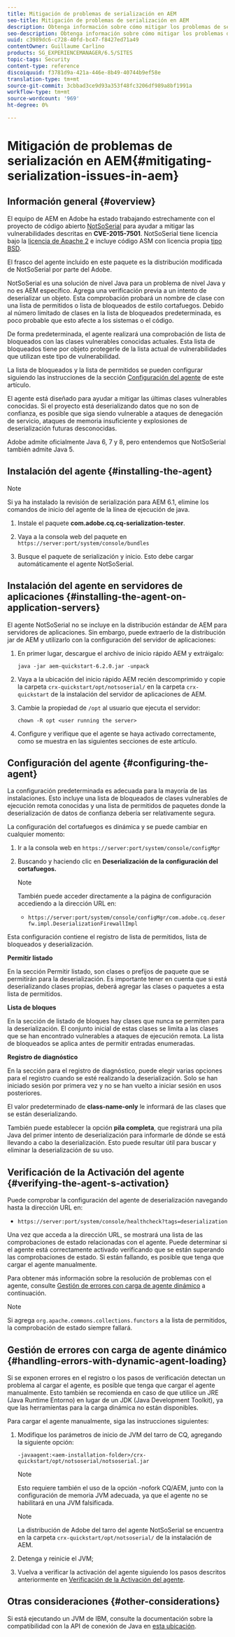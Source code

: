 ```yaml
---
title: Mitigación de problemas de serialización en AEM
seo-title: Mitigación de problemas de serialización en AEM
description: Obtenga información sobre cómo mitigar los problemas de serialización en AEM.
seo-description: Obtenga información sobre cómo mitigar los problemas de serialización en AEM.
uuid: c3989dc6-c728-40fd-bc47-f8427ed71a49
contentOwner: Guillaume Carlino
products: SG_EXPERIENCEMANAGER/6.5/SITES
topic-tags: Security
content-type: reference
discoiquuid: f3781d9a-421a-446e-8b49-40744b9ef58e
translation-type: tm+mt
source-git-commit: 3cbbad3ce9d93a353f48fc3206df989a8bf1991a
workflow-type: tm+mt
source-wordcount: '969'
ht-degree: 0%

---
```



# Mitigación de problemas de serialización en AEM{#mitigating-serialization-issues-in-aem}

## Información general {#overview}

El equipo de AEM en Adobe ha estado trabajando estrechamente con el proyecto de código abierto [NotSoSerial](https://github.com/kantega/notsoserial) para ayudar a mitigar las vulnerabilidades descritas en **CVE-2015-7501**. NotSoSerial tiene licencia bajo la [licencia de Apache 2](https://www.apache.org/licenses/LICENSE-2.0) e incluye código ASM con licencia propia [tipo BSD](https://asm.ow2.org/license.html).

El frasco del agente incluido en este paquete es la distribución modificada de NotSoSerial por parte del Adobe.

NotSoSerial es una solución de nivel Java para un problema de nivel Java y no es AEM específico. Agrega una verificación previa a un intento de deserializar un objeto. Esta comprobación probará un nombre de clase con una lista de permitidos o lista de bloqueados de estilo cortafuegos. Debido al número limitado de clases en la lista de bloqueados predeterminada, es poco probable que esto afecte a los sistemas o el código.

De forma predeterminada, el agente realizará una comprobación de lista de bloqueados con las clases vulnerables conocidas actuales. Esta lista de bloqueados tiene por objeto protegerle de la lista actual de vulnerabilidades que utilizan este tipo de vulnerabilidad.

La lista de bloqueados y la lista de permitidos se pueden configurar siguiendo las instrucciones de la sección [Configuración del agente](/help/sites-administering/mitigating-serialization-issues.md#configuring-the-agent) de este artículo.

El agente está diseñado para ayudar a mitigar las últimas clases vulnerables conocidas. Si el proyecto está deserializando datos que no son de confianza, es posible que siga siendo vulnerable a ataques de denegación de servicio, ataques de memoria insuficiente y explosiones de deserialización futuras desconocidas.

Adobe admite oficialmente Java 6, 7 y 8, pero entendemos que NotSoSerial también admite Java 5.

## Instalación del agente {#installing-the-agent}

>[!NOTE]
>
>Si ya ha instalado la revisión de serialización para AEM 6.1, elimine los comandos de inicio del agente de la línea de ejecución de java.

1. Instale el paquete **com.adobe.cq.cq-serialization-tester**.

1. Vaya a la consola web del paquete en `https://server:port/system/console/bundles`
1. Busque el paquete de serialización y inicio. Esto debe cargar automáticamente el agente NotSoSerial.

## Instalación del agente en servidores de aplicaciones {#installing-the-agent-on-application-servers}

El agente NotSoSerial no se incluye en la distribución estándar de AEM para servidores de aplicaciones. Sin embargo, puede extraerlo de la distribución jar de AEM y utilizarlo con la configuración del servidor de aplicaciones:

1. En primer lugar, descargue el archivo de inicio rápido AEM y extráigalo:

   ```shell
   java -jar aem-quickstart-6.2.0.jar -unpack
   ```

1. Vaya a la ubicación del inicio rápido AEM recién descomprimido y copie la carpeta `crx-quickstart/opt/notsoserial/` en la carpeta `crx-quickstart` de la instalación del servidor de aplicaciones de AEM.

1. Cambie la propiedad de `/opt` al usuario que ejecuta el servidor:

   ```shell
   chown -R opt <user running the server>
   ```

1. Configure y verifique que el agente se haya activado correctamente, como se muestra en las siguientes secciones de este artículo.

## Configuración del agente {#configuring-the-agent}

La configuración predeterminada es adecuada para la mayoría de las instalaciones. Esto incluye una lista de bloqueados de clases vulnerables de ejecución remota conocidas y una lista de permitidos de paquetes donde la deserialización de datos de confianza debería ser relativamente segura.

La configuración del cortafuegos es dinámica y se puede cambiar en cualquier momento:

1. Ir a la consola web en `https://server:port/system/console/configMgr`
1. Buscando y haciendo clic en **Deserialización de la configuración del cortafuegos.**

   >[!NOTE]
   >
   >También puede acceder directamente a la página de configuración accediendo a la dirección URL en:
   >
   >* `https://server:port/system/console/configMgr/com.adobe.cq.deserfw.impl.DeserializationFirewallImpl`


Esta configuración contiene el registro de lista de permitidos, lista de bloqueados y deserialización.

**Permitir listado**

En la sección Permitir listado, son clases o prefijos de paquete que se permitirán para la deserialización. Es importante tener en cuenta que si está deserializando clases propias, deberá agregar las clases o paquetes a esta lista de permitidos.

**Lista de bloques**

En la sección de listado de bloques hay clases que nunca se permiten para la deserialización. El conjunto inicial de estas clases se limita a las clases que se han encontrado vulnerables a ataques de ejecución remota. La lista de bloqueados se aplica antes de permitir entradas enumeradas.

**Registro de diagnóstico**

En la sección para el registro de diagnóstico, puede elegir varias opciones para el registro cuando se esté realizando la deserialización. Solo se han iniciado sesión por primera vez y no se han vuelto a iniciar sesión en usos posteriores.

El valor predeterminado de **class-name-only** le informará de las clases que se están deserializando.

También puede establecer la opción **pila completa**, que registrará una pila Java del primer intento de deserialización para informarle de dónde se está llevando a cabo la deserialización. Esto puede resultar útil para buscar y eliminar la deserialización de su uso.

## Verificación de la Activación del agente {#verifying-the-agent-s-activation}

Puede comprobar la configuración del agente de deserialización navegando hasta la dirección URL en:

* `https://server:port/system/console/healthcheck?tags=deserialization`

Una vez que acceda a la dirección URL, se mostrará una lista de las comprobaciones de estado relacionadas con el agente. Puede determinar si el agente está correctamente activado verificando que se están superando las comprobaciones de estado. Si están fallando, es posible que tenga que cargar el agente manualmente.

Para obtener más información sobre la resolución de problemas con el agente, consulte [Gestión de errores con carga de agente dinámico](#handling-errors-with-dynamic-agent-loading) a continuación.

>[!NOTE]
>
>Si agrega `org.apache.commons.collections.functors` a la lista de permitidos, la comprobación de estado siempre fallará.

## Gestión de errores con carga de agente dinámico {#handling-errors-with-dynamic-agent-loading}

Si se exponen errores en el registro o los pasos de verificación detectan un problema al cargar el agente, es posible que tenga que cargar el agente manualmente. Esto también se recomienda en caso de que utilice un JRE (Java Runtime Entorno) en lugar de un JDK (Java Development Toolkit), ya que las herramientas para la carga dinámica no están disponibles.

Para cargar el agente manualmente, siga las instrucciones siguientes:

1. Modifique los parámetros de inicio de JVM del tarro de CQ, agregando la siguiente opción:

   ```shell
   -javaagent:<aem-installation-folder>/crx-quickstart/opt/notsoserial/notsoserial.jar
   ```

   >[!NOTE]
   >
   >Esto requiere también el uso de la opción -nofork CQ/AEM, junto con la configuración de memoria JVM adecuada, ya que el agente no se habilitará en una JVM falsificada.

   >[!NOTE]
   >
   >La distribución de Adobe del tarro del agente NotSoSerial se encuentra en la carpeta `crx-quickstart/opt/notsoserial/` de la instalación de AEM.

1. Detenga y reinicie el JVM;

1. Vuelva a verificar la activación del agente siguiendo los pasos descritos anteriormente en [Verificación de la Activación del agente](/help/sites-administering/mitigating-serialization-issues.md#verifying-the-agent-s-activation).

## Otras consideraciones {#other-considerations}

Si está ejecutando un JVM de IBM, consulte la documentación sobre la compatibilidad con la API de conexión de Java en [esta ubicación](https://www.ibm.com/support/knowledgecenter/SSSTCZ_2.0.0/com.ibm.rt.doc.20/user/attachapi.html).
